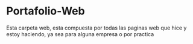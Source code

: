 # Portafolio-Web
Esta carpeta web, esta compuesta por todas las paginas web 
que hice y estoy haciendo, ya sea para alguna empresa o por
practica
